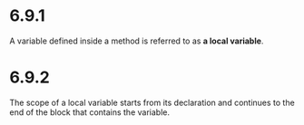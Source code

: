 # 6.9.1

A variable defined inside a method is referred to as **a local variable**.

# 6.9.2

The scope of a local variable starts from its declaration and continues to the end of the block that contains the variable.